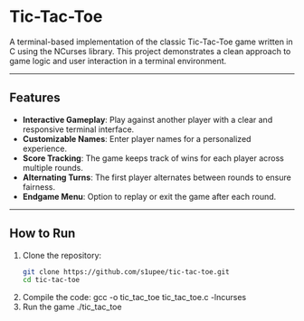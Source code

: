 # Tic-Tac-Toe

A terminal-based implementation of the classic Tic-Tac-Toe game written in C using the NCurses library. This project demonstrates a clean approach to game logic and user interaction in a terminal environment.

---

## Features

- **Interactive Gameplay**: Play against another player with a clear and responsive terminal interface.
- **Customizable Names**: Enter player names for a personalized experience.
- **Score Tracking**: The game keeps track of wins for each player across multiple rounds.
- **Alternating Turns**: The first player alternates between rounds to ensure fairness.
- **Endgame Menu**: Option to replay or exit the game after each round.

---

## How to Run

1. Clone the repository:
   ```bash
   git clone https://github.com/s1upee/tic-tac-toe.git
   cd tic-tac-toe
2. Compile the code: 
   gcc -o tic_tac_toe tic_tac_toe.c -lncurses
3. Run the game
   ./tic_tac_toe